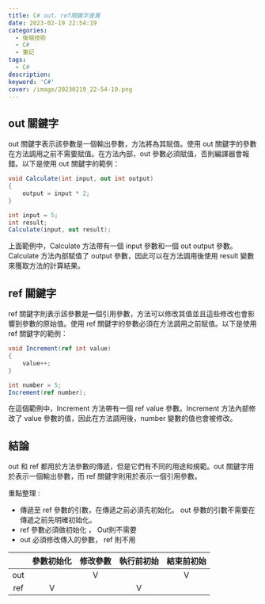 ```yaml
---
title: C# out、ref關鍵字差異 
date: 2023-02-19 22:54:19
categories: 
  - 後端技術
  - C# 
  - 筆記
tags: 
  - C#
description:
keyword: 'C#'
cover: /image/20230219_22-54-19.png
---
```


## out 關鍵字
out 關鍵字表示該參數是一個輸出參數，方法將為其賦值。使用 out 關鍵字的參數在方法調用之前不需要賦值。在方法內部，out 參數必須賦值，否則編譯器會報錯。以下是使用 out 關鍵字的範例：

```cs
void Calculate(int input, out int output)
{
    output = input * 2;
}

int input = 5;
int result;
Calculate(input, out result);
```
上面範例中，Calculate 方法帶有一個 input 參數和一個 out output 參數。Calculate 方法內部賦值了 output 參數，因此可以在方法調用後使用 result 變數來獲取方法的計算結果。

## ref 關鍵字
ref 關鍵字則表示該參數是一個引用參數，方法可以修改其值並且這些修改也會影響到參數的原始值。使用 ref 關鍵字的參數必須在方法調用之前賦值。以下是使用 ref 關鍵字的範例：

```cs
void Increment(ref int value)
{
    value++;
}

int number = 5;
Increment(ref number);
```
在這個範例中，Increment 方法帶有一個 ref value 參數。Increment 方法內部修改了 value 參數的值，因此在方法調用後，number 變數的值也會被修改。

## 結論
out 和 ref 都用於方法參數的傳遞，但是它們有不同的用途和規範。out 關鍵字用於表示一個輸出參數，而 ref 關鍵字則用於表示一個引用參數。

重點整理 : 
- 傳遞至 ref 參數的引數，在傳遞之前必須先初始化。 out 參數的引數不需要在傳遞之前先明確初始化。 
- ref 參數必須做初始化 ， Out則不需要
- out 必須修改傳入的參數， ref 則不用

| |參數初始化|修改參數|執行前初始|結束前初始|
|:---:|:---:|:---:|:---:|:---:|
|out| |V| |V|
|ref|V| |V| |
